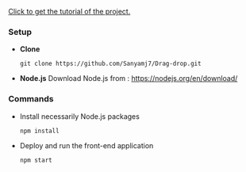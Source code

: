 [Click to get the tutorial of the project.](https://roaring-blini-e272e0.netlify.app/)
### Setup
- **Clone**

      git clone https://github.com/Sanyamj7/Drag-drop.git
- **Node.js**
Download Node.js from : https://nodejs.org/en/download/

### Commands

- Install necessarily Node.js packages

      npm install
      
- Deploy and run the front-end application

      npm start
